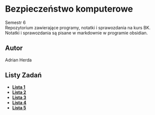 # Bezpieczeństwo komputerowe

Semestr 6\
Repozytorium zawierające programy, notatki i sprawozdania na kurs BK.\
Notatki i sprawozdania są pisane w markdownie w programie obsidian.

## Autor
Adrian Herda

## Listy Zadań
* [<b>Lista 1</b>](listy_zadan/lista1.pdf)
* [<b>Lista 2</b>](listy_zadan/lista2.pdf)
* [<b>Lista 3</b>](listy_zadan/lista3.pdf)
* [<b>Lista 4</b>](listy_zadan/lista4.pdf)
* [<b>Lista 5</b>](listy_zadan/lista5.pdf)
